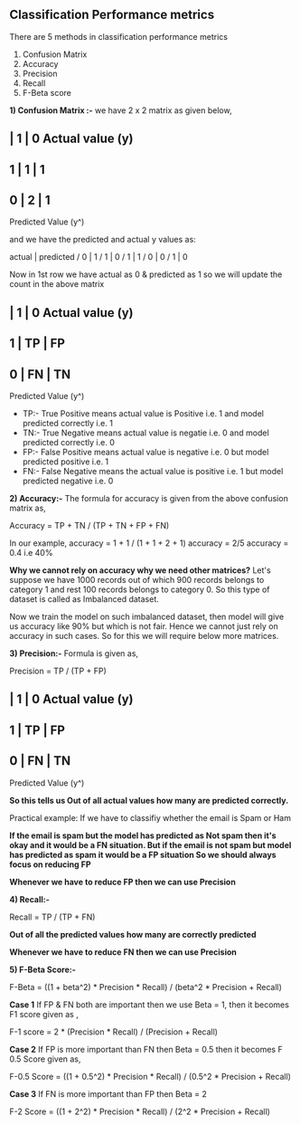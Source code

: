 ## Classification Performance metrics

There are 5 methods in classification performance metrics
1) Confusion Matrix
2) Accuracy
3) Precision
4) Recall
5) F-Beta score


**1) Confusion Matrix :-** 
we have 2 x 2 matrix as given below,

  | 1      |     0      Actual value (y)
----------------------
1 | 1      |     1
----------------------
0 | 2      |     1
----------------------

Predicted
Value (y^)

and we have the predicted and actual y values as:

actual    |   predicted
/
  0       |      1
/
  1       |      0
/
  1       |      1
/
  0       |      0
/
  1       |      0


Now in 1st row we have actual as 0 & predicted as 1 so we will update the count in the above matrix

  | 1      |     0      Actual value (y)
----------------------
1 | TP     |     FP
----------------------
0 | FN     |     TN
----------------------

Predicted
Value (y^)

- TP:- True Positive means actual value is Positive i.e. 1 and model predicted correctly i.e. 1
- TN:- True Negative means actual value is negatie i.e. 0 and model predicted correctly i.e. 0
- FP:- False Positive means actual value is negative i.e. 0 but model predicted positive i.e. 1
- FN:- False Negative means the actual value is positive i.e. 1 but model predicted negative i.e. 0


**2) Accuracy:-**
The formula for accuracy is given from the above confusion matrix as,

Accuracy = TP + TN / (TP + TN + FP + FN)

In our example,
accuracy = 1 + 1 / (1 + 1 + 2 + 1)
accuracy = 2/5
accuracy = 0.4 i.e 40%

**Why we cannot rely on accuracy why we need other matrices?**
Let's suppose we have 1000 records out of which 900 records belongs to category 1
and rest 100 records belongs to category 0.
So this type of dataset is called as Imbalanced dataset.

Now we train the model on such imbalanced dataset, then model will give us accuracy like 90% but which is not fair. Hence we cannot just rely on accuracy in such cases. So for this we will require below more matrices. 


**3) Precision:-**
Formula is given as,

Precision = TP / (TP + FP)

  | 1      |     0      Actual value (y)
----------------------
1 | TP     |     FP
----------------------
0 | FN     |     TN
-----------------------

Predicted
Value (y^)

**So this tells us Out of all actual values how many are predicted correctly.**

Practical example:
If we have to classifiy whether the email is Spam or Ham

**If the email is spam but the model has predicted as Not spam then it's okay and it would be a FN situation.
But if the email is not spam but model has predicted as spam it would be a FP situation
So we should always focus on reducing FP**

**Whenever we have to reduce FP then we can use Precision**


**4) Recall:-**

Recall  = TP / (TP + FN)

**Out of all the predicted values how many are correctly predicted**

**Whenever we have to reduce FN then we can use Precision**


**5) F-Beta Score:-**

F-Beta = ((1 + beta^2) * Precision * Recall) / (beta^2 * Precision + Recall)

**Case 1**
If FP & FN both are important then we use Beta = 1,
then it becomes F1 score given as ,

F-1 score = 2 * (Precision * Recall) / (Precision + Recall)

**Case 2**
If FP is more important than FN then Beta  = 0.5
then it becomes F 0.5 Score given as,

F-0.5 Score = ((1 + 0.5^2) * Precision * Recall) / (0.5^2 * Precision + Recall)

**Case 3**
If FN is more important than FP then Beta = 2

F-2 Score = ((1 + 2^2) * Precision * Recall) / (2^2 * Precision + Recall)




